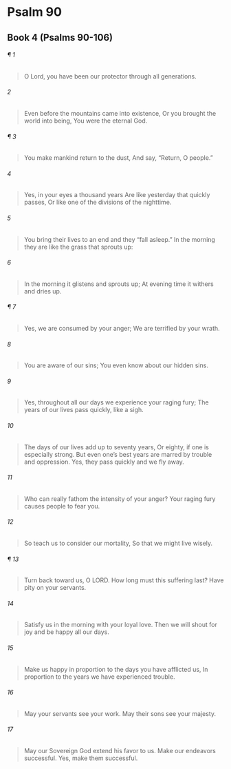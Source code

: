 # Psalm 90
## Book 4 (Psalms 90-106)
###### ¶ 1
> O Lord, you have been our protector through all generations.
###### 2
> Even before the mountains came into existence,
> Or you brought the world into being,
> You were the eternal God.
###### ¶ 3
> You make mankind return to the dust,
> And say, “Return, O people.”
###### 4
> Yes, in your eyes a thousand years
> Are like yesterday that quickly passes,
> Or like one of the divisions of the nighttime.
###### 5
> You bring their lives to an end and they “fall asleep.”
> In the morning they are like the grass that sprouts up:
###### 6
> In the morning it glistens and sprouts up;
> At evening time it withers and dries up.
###### ¶ 7
> Yes, we are consumed by your anger;
> We are terrified by your wrath.
###### 8
> You are aware of our sins;
> You even know about our hidden sins.
###### 9
> Yes, throughout all our days we experience your raging fury;
> The years of our lives pass quickly, like a sigh.
###### 10
> The days of our lives add up to seventy years,
> Or eighty, if one is especially strong.
> But even one’s best years are marred by trouble and oppression.
> Yes, they pass quickly and we fly away.
###### 11
> Who can really fathom the intensity of your anger?
> Your raging fury causes people to fear you.
###### 12
> So teach us to consider our mortality,
> So that we might live wisely.
###### ¶ 13
> Turn back toward us, O LORD.
> How long must this suffering last?
> Have pity on your servants.
###### 14
> Satisfy us in the morning with your loyal love.
> Then we will shout for joy and be happy all our days.
###### 15
> Make us happy in proportion to the days you have afflicted us,
> In proportion to the years we have experienced trouble.
###### 16
> May your servants see your work.
> May their sons see your majesty.
###### 17
> May our Sovereign God extend his favor to us.
> Make our endeavors successful.
> Yes, make them successful.

